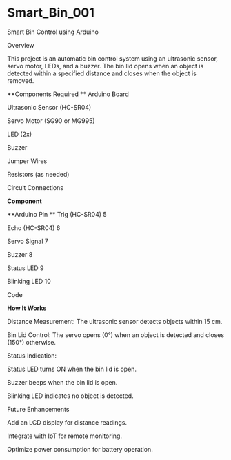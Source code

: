 # Smart_Bin_001

Smart Bin Control using Arduino

Overview

This project is an automatic bin control system using an ultrasonic sensor, servo motor, LEDs, and a buzzer. The bin lid opens when an object is detected within a specified distance and closes when the object is removed.

**Components Required
**
Arduino Board

Ultrasonic Sensor (HC-SR04)

Servo Motor (SG90 or MG995)

LED (2x)

Buzzer

Jumper Wires

Resistors (as needed)

Circuit Connections

**Component**

**Arduino                     Pin
**
Trig (HC-SR04)                 5

Echo (HC-SR04)                 6

Servo Signal                   7

Buzzer                         8

Status LED                     9

Blinking LED                   10

Code



**How It Works**

Distance Measurement: The ultrasonic sensor detects objects within 15 cm.

Bin Lid Control: The servo opens (0°) when an object is detected and closes (150°) otherwise.

Status Indication:

Status LED turns ON when the bin lid is open.

Buzzer beeps when the bin lid is open.

Blinking LED indicates no object is detected.

Future Enhancements

Add an LCD display for distance readings.

Integrate with IoT for remote monitoring.

Optimize power consumption for battery operation.



